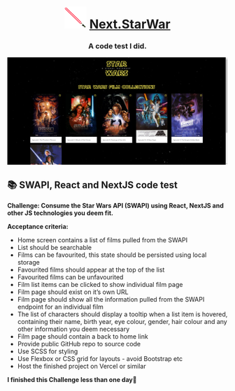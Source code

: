 <h1 align="center"><img alt="star war saber" src="https://github.com/Halmesn/next-star-war/blob/main/public/misc/saber.gif" /> <a href="https://next-star-war.vercel.app/">Next.StarWar</a></h1>
<h3 align="center">A code test I did.</h3>

<div align="center">
    <img alt="Project screenshot" src="https://github.com/Halmesn/next-star-war/blob/main/public/misc/screenshot.png" />
</div>

## 📚 SWAPI, React and NextJS code test

**Challenge: Consume the Star Wars API (SWAPI) using React, NextJS and other JS technologies you deem fit.**

**Acceptance criteria:**

- Home screen contains a list of films pulled from the SWAPI
- List should be searchable
- Films can be favourited, this state should be persisted using local storage
- Favourited films should appear at the top of the list
- Favourited films can be unfavourited
- Film list items can be clicked to show individual film page
- Film page should exist on it’s own URL
- Film page should show all the information pulled from the SWAPI endpoint for an individual film
- The list of characters should display a tooltip when a list item is hovered, containing their name, birth year, eye colour, gender, hair colour and any other information you deem necessary
- Film page should contain a back to home link
- Provide public GitHub repo to source code
- Use SCSS for styling
- Use Flexbox or CSS grid for layouts - avoid Bootstrap etc
- Host the finished project on Vercel or similar

**I finished this Challenge less than one day🚀**
